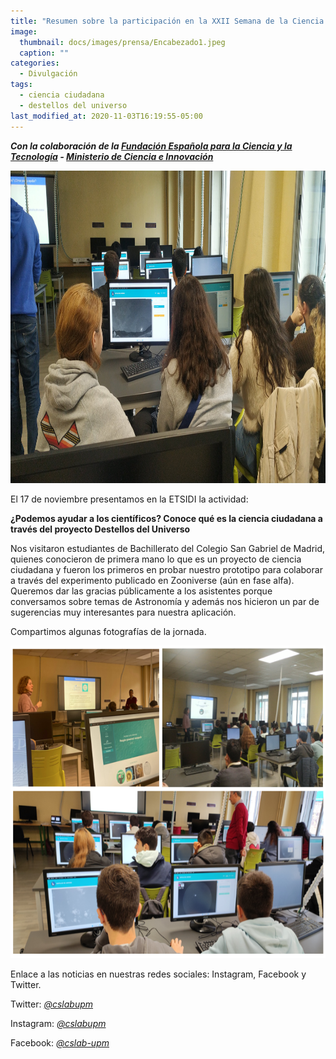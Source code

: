 ```yaml
---
title: "Resumen sobre la participación en la XXII Semana de la Ciencia y la Innova"
image: 
  thumbnail: docs/images/prensa/Encabezado1.jpeg
  caption: ""
categories:
  - Divulgación
tags:
  - ciencia ciudadana
  - destellos del universo
last_modified_at: 2020-11-03T16:19:55-05:00
---
```


***Con la colaboración de la [Fundación Española para la Ciencia y la Tecnología](https://www.fecyt.es/) - [Ministerio de Ciencia e Innovación](https://www.ciencia.gob.es/)***

<img src="../docs/images/prensa/encabezado.jpeg" style="height:500px">

El 17 de noviembre presentamos en la ETSIDI la actividad:

**¿Podemos ayudar a los científicos? Conoce qué es la ciencia ciudadana a través del proyecto Destellos del Universo**

Nos visitaron estudiantes de Bachillerato del Colegio San Gabriel de Madrid, quienes conocieron de primera mano lo que es un proyecto de ciencia ciudadana y fueron los primeros en probar nuestro prototipo para colaborar a través del experimento publicado en Zooniverse (aún en fase alfa). Queremos dar las gracias públicamente a los asistentes porque conversamos sobre temas de Astronomía y además nos hicieron un par de sugerencias muy interesantes para nuestra aplicación.

Compartimos algunas fotografías de la jornada.


<img src="../docs/images/prensa/fotos.png" style="height:500px">

Enlace a las noticias en nuestras redes sociales: Instagram, Facebook y Twitter.



Twitter: [*@cslabupm*](https://twitter.com/cslabupm)

Instagram: [*@cslabupm*](https://www.instagram.com/cslabupm/)

Facebook: [*@cslab-upm*](https://www.facebook.com/cslabupm/)

